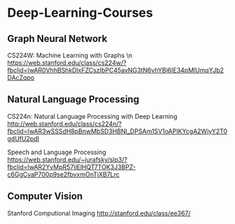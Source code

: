 # Deep-Learning-Courses

## Graph Neural Network

CS224W: Machine Learning with Graphs \n
https://web.stanford.edu/class/cs224w/?fbclid=IwAR0VhhBShkDlxFZCszIbPC45avNG3tN6vhYBj6IE34pMlUmqYJb2DAcZqpo

## Natural Language Processing

CS224n: Natural Language Processing with Deep Learning
http://web.stanford.edu/class/cs224n/?fbclid=IwAR3wSSSdH8pBnwMbSD3HBNl_DPSAm1SV1oAPIKYcgA2WiyY2T0gdUfU2pdI

Speech and Language Processing
https://web.stanford.edu/~jurafsky/slp3/?fbclid=IwAR2YvMpR57liElHQT7TOK3J3BPZ-c6GgCvaP700p9se2fbvxmOnTjXB7Lrc

## Computer Vision

Stanford Computional Imaging 
http://stanford.edu/class/ee367/
